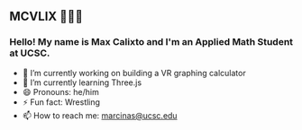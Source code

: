 ## MCVLIX 🎋🔭🌃

### Hello! My name is Max Calixto and I'm an Applied Math Student at UCSC.

- 🔭 I’m currently working on building a VR graphing calculator
- 🌱 I’m currently learning Three.js
- 😄 Pronouns: he/him
- ⚡ Fun fact: Wrestling
- 📫 How to reach me: marcinas@ucsc.edu

<!--
**mcvlix/mcvlix** is a ✨ _special_ ✨ repository because its `README.md` (this file) appears on your GitHub profile.

Here are some ideas to get you started:

- 🔭 I’m currently working on ...
- 🌱 I’m currently learning ...
- 👯 I’m looking to collaborate on ...
- 🤔 I’m looking for help with ...
- 💬 Ask me about ...
- 📫 How to reach me: ...
- 😄 Pronouns: ...
- ⚡ Fun fact: ...
-->
